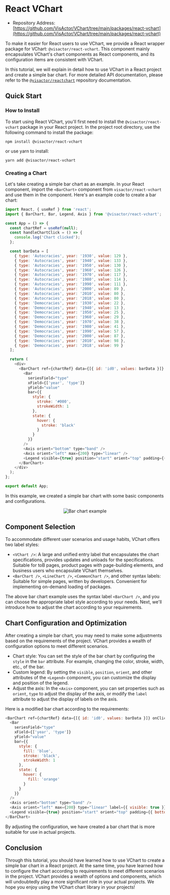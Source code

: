# React VChart

- Repository Address: [https://github.com/VisActor/VChart/tree/main/packages/react-vchart](https://github.com/VisActor/VChart/tree/main/packages/react-vchart)

To make it easier for React users to use VChart, we provide a React wrapper package for VChart: `@visactor/react-vchart`. This component mainly encapsulates VChart's chart components as React components, and its configuration items are consistent with VChart.

In this tutorial, we will explain in detail how to use VChart in a React project and create a simple bar chart. For more detailed API documentation, please refer to the [`@visactor/reactchart`](https://github.com/VisActor/VChart/blob/main/packages/react-vchart/docs/2.1%20API%E8%AE%BE%E8%AE%A1.md) repository documentation.

## Quick Start

### How to Install

To start using React VChart, you'll first need to install the `@visactor/react-vchart` package in your React project. In the project root directory, use the following command to install the package:

```
npm install @visactor/react-vchart
```

or use yarn to install:

```
yarn add @visactor/react-vchart
```

### Creating a Chart

Let's take creating a simple bar chart as an example. In your React component, import the `<BarChart>` component from `visactor/react-vchart` and use them in the component. Here's an example code to create a bar chart:

```javascript
import React, { useRef } from 'react';
import { BarChart, Bar, Legend, Axis } from '@visactor/react-vchart';

const App = () => {
  const chartRef = useRef(null);
  const handleChartClick = () => {
    console.log('Chart clicked');
  };

  const barData = [
    { type: 'Autocracies', year: '1930', value: 129 },
    { type: 'Autocracies', year: '1940', value: 133 },
    { type: 'Autocracies', year: '1950', value: 130 },
    { type: 'Autocracies', year: '1960', value: 126 },
    { type: 'Autocracies', year: '1970', value: 117 },
    { type: 'Autocracies', year: '1980', value: 114 },
    { type: 'Autocracies', year: '1990', value: 111 },
    { type: 'Autocracies', year: '2000', value: 89 },
    { type: 'Autocracies', year: '2010', value: 80 },
    { type: 'Autocracies', year: '2018', value: 80 },
    { type: 'Democracies', year: '1930', value: 22 },
    { type: 'Democracies', year: '1940', value: 13 },
    { type: 'Democracies', year: '1950', value: 25 },
    { type: 'Democracies', year: '1960', value: 29 },
    { type: 'Democracies', year: '1970', value: 38 },
    { type: 'Democracies', year: '1980', value: 41 },
    { type: 'Democracies', year: '1990', value: 57 },
    { type: 'Democracies', year: '2000', value: 87 },
    { type: 'Democracies', year: '2010', value: 98 },
    { type: 'Democracies', year: '2018', value: 99 }
  ];

  return (
    <div>
      <BarChart ref={chartRef} data={[{ id: 'id0', values: barData }]} onClick={handleChartClick}>
        <Bar
          seriesField="type"
          xField={['year', 'type']}
          yField="value"
          bar={{
            style: {
              stroke: '#000',
              strokeWidth: 1
            },
            state: {
              hover: {
                stroke: 'black'
              }
            }
          }}
        />
        <Axis orient="bottom" type="band" />
        <Axis orient="left" max={200} type="linear" />
        <Legend visible={true} position="start" orient="top" padding={{ bottom: 12 }} />
      </BarChart>
    </div>
  );
};

export default App;
```

In this example, we created a simple bar chart with some basic components and configurations.

<div style="text-align: center;">
  <img src="https://lf9-dp-fe-cms-tos.byteorg.com/obj/bit-cloud/350c0511133d336e622523213.png" alt="Bar chart example">
</div>

## Component Selection

To accommodate different user scenarios and usage habits, VChart offers two label styles:

- `<VChart />`: A large and unified entry label that encapsulates the chart specifications, provides updates and unloads for the specifications. Suitable for toB pages, product pages with page-building elements, and business users who encapsulate VChart themselves.
- `<BarChart />`, `<LineChart />`, `<CommonChart />`, and other syntax labels: Suitable for simple pages, written by developers. Convenient for implementing on-demand loading of packages.

The above bar chart example uses the syntax label `<BarChart />`, and you can choose the appropriate label style according to your needs. Next, we'll introduce how to adjust the chart according to your requirements.

## Chart Configuration and Optimization

After creating a simple bar chart, you may need to make some adjustments based on the requirements of the project. VChart provides a wealth of configuration options to meet different scenarios.

- Chart style: You can set the style of the bar chart by configuring the `style` in the `bar` attribute. For example, changing the color, stroke, width, etc., of the bar.
- Custom legend: By setting the `visible`, `position`, `orient`, and other attributes of the `<Legend>` component, you can customize the display and position of the legend.
- Adjust the axis: In the `<Axis>` component, you can set properties such as `orient`, `type` to adjust the display of the axis, or modify the `label` attribute to adjust the display of labels on the axis.

Here is a modified bar chart according to the requirements:

```javascript
<BarChart ref={chartRef} data={[{ id: 'id0', values: barData }]} onClick={handleChartClick}>
  <Bar
    seriesField="type"
    xField={['year', 'type']}
    yField="value"
    bar={{
      style: {
        fill: 'blue',
        stroke: 'black',
        strokeWidth: 1
      },
      state: {
        hover: {
          fill: 'orange'
        }
      }
    }}
  />
  <Axis orient="bottom" type="band" />
  <Axis orient="left" max={200} type="linear" label={{ visible: true }} />
  <Legend visible={true} position="start" orient="top" padding={{ bottom: 12 }} />
</BarChart>
```

By adjusting the configuration, we have created a bar chart that is more suitable for use in actual projects.

## Conclusion

Through this tutorial, you should have learned how to use VChart to create a simple bar chart in a React project. At the same time, you have learned how to configure the chart according to requirements to meet different scenarios in the project. VChart provides a wealth of options and components, which will undoubtedly play a more significant role in your actual projects. We hope you enjoy using the VChart chart library in your projects!

